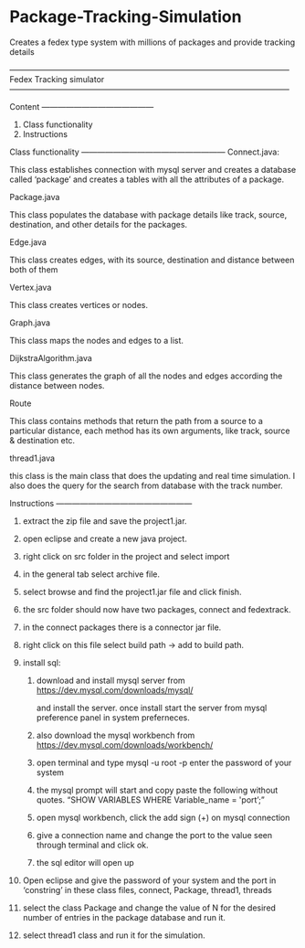 # Package-Tracking-Simulation
Creates a fedex type system with millions of packages and provide tracking details

———————————————————————————————————
Fedex Tracking simulator
———————————————————————————————————

Content
——————————————
1. Class functionality
2. Instructions

Class functionality
——————————————————
Connect.java:

This class establishes connection with mysql server and creates a database called ‘package’ and creates a tables with all the attributes of a package.

Package.java

This class populates the database with package details like track, source, destination, and other details for the packages.

Edge.java 

This class creates edges, with its source, destination and distance between both of them

Vertex.java

This class creates vertices or nodes.

Graph.java

This class maps the nodes and edges to a list.

DijkstraAlgorithm.java

This class generates the graph of all the nodes and edges according the distance between nodes.

Route

This class contains methods that return the path from a source to a particular distance, 
each method has its own arguments, like track, source & destination etc.

thread1.java

this class is the main class that does the updating and real time simulation.
I also does the query for the search from database with the track number.






Instructions
—————————————————

1. extract the zip file and save the project1.jar.
2. open eclipse and create a new java project.
3. right click on src folder in the project and select import
4. in the general tab select archive file.
5. select browse and find the project1.jar file and click finish.
6. the src folder should now have two packages, connect and fedextrack.
7. in the connect packages there is a connector jar file.
8. right click on this file select build path -> add to build path.
9. install sql:
 
	1.	download and install mysql server from
		https://dev.mysql.com/downloads/mysql/
		
		and install the server.
		once install start the server from mysql preference panel in system
		preferneces.
	
	2.	also download the mysql workbench from
		https://dev.mysql.com/downloads/workbench/

	3.	open terminal and type
		mysql -u root -p
		enter the password of your system

	4.	the mysql prompt will start and copy paste the following without quotes.
		“SHOW VARIABLES WHERE Variable_name = 'port’;”

	5. 	open mysql workbench, click the add sign (+) on mysql connection

	6.	give a connection name and change the port to the value seen through
		terminal and click ok.

	7.	the sql editor will open up


10. Open eclipse and give the password of your system and the port in ‘constring’ in these class files,
	connect, Package, thread1, threads


11. select the class Package and change the value of N for the desired number of entries in the package database and run it.

12. select thread1 class and run it for the simulation.
